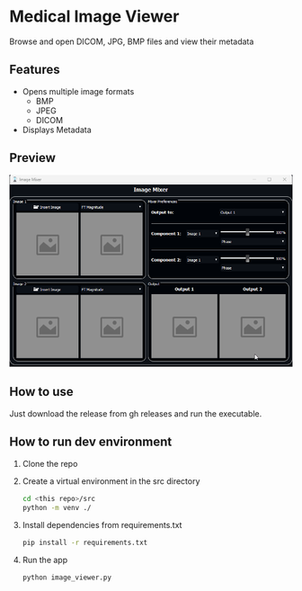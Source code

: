 # Medical Image Viewer

Browse and open DICOM, JPG, BMP files and view their metadata

## Features

* Opens multiple image formats
    * BMP
    * JPEG
    * DICOM
* Displays Metadata

## Preview

![Preview](preview.gif)

## How to use

Just download the release from gh releases and run the executable.

## How to run dev environment

1. Clone the repo
2. Create a virtual environment in the src directory

    ```bash
    cd <this repo>/src
    python -m venv ./ 
    ```

3. Install dependencies from requirements.txt

    ```bash
    pip install -r requirements.txt
    ```

4. Run the app

    ```bash
    python image_viewer.py 
    ```
